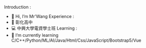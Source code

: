 Introduction :
- 👋 Hi, I’m Mr'Wang
Experience :                                                      
- 🥇 彰化高中                                                
- 💻 中興大學電資學士班
Learning : 
- 🌱 I’m currently learning C/C++/Python/ML/AI/Java/Html/Css/JavaScript/Bootstrap5/Vue

